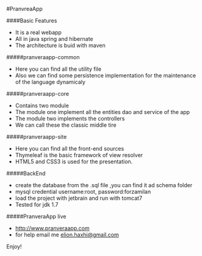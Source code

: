#PranvreaApp 

####Basic Features

* It is a real webapp
* All in java spring and hibernate
* The architecture is buid with maven


#####pranveraapp-common
* Here you can find all the utility file 
* Also we can find some persistence implementation for the maintenance of the language dynamicaly

#####pranveraapp-core
* Contains two module
* The module one implement all the entities dao and service of the app
* The module two implements the controllers
* We can call these the classic middle tire

#####pranveraapp-site
* Here you can find all the front-end sources
* Thymeleaf is the basic framework of view resolver
* HTML5 and CSS3 is used for the presentation.

#####BackEnd
* create the database from the .sql file ,you can find it ad schema folder
* mysql credential username:root, password:forzamilan
* load the project with jetbrain and run with tomcat7
* Tested for jdk 1.7

#####PranveraApp live
* http://www.pranveraapp.com
* for help email me elion.haxhi@gmail.com


Enjoy!

